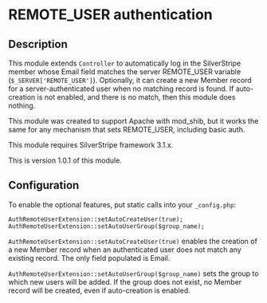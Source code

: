 # REMOTE_USER authentication

## Description

This module extends `Controller` to automatically log in the SilverStripe member whose Email field matches the server REMOTE_USER variable (`$_SERVER['REMOTE_USER']`). Optionally, it can create a new Member record for a server-authenticated user when no matching record is found. If auto-creation is not enabled, and there is no match, then this module does nothing.

This module was created to support Apache with mod_shib, but it works the same for any mechanism that sets REMOTE_USER, including basic auth.

This module requires SilverStripe framework 3.1.x.

This is version 1.0.1 of this module.

## Configuration

To enable the optional features, put static calls into your `_config.php`:

	AuthRemoteUserExtension::setAutoCreateUser(true);
	AuthRemoteUserExtension::setAutoUserGroup($group_name);

`AuthRemoteUserExtension::setAutoCreateUser(true)` enables the creation of a new Member record when an authenticated user does not match any existing record. The only field populated is Email.

`AuthRemoteUserExtension::setAutoUserGroup($group_name)` sets the group to which new users will be added. If the group does not exist, no Member record will be created, even if auto-creation is enabled.
